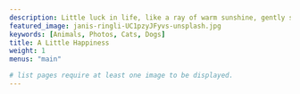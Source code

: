 ```yaml
---
description: Little luck in life, like a ray of warm sunshine, gently sprinkled in the heart, warm the whole world.
featured_image: janis-ringli-UC1pzyJFyvs-unsplash.jpg
keywords: [Animals, Photos, Cats, Dogs]
title: A Little Happiness
weight: 1
menus: "main"

# list pages require at least one image to be displayed.
---
```

